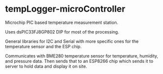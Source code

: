 # tempLogger-microController
Microchip PIC based temperature measurement station.

Uses dsPIC33FJ8GP802 DIP for most of the processing.

General libraries for I2C and Serial with more specific ones for the temperature sensor and the ESP chip.

Communicates with BME280 temperature sensor for temperature, humidity, and pressure data. Then sends that to an ESP8266 chip which sends it to server to hold data and display it on site.
